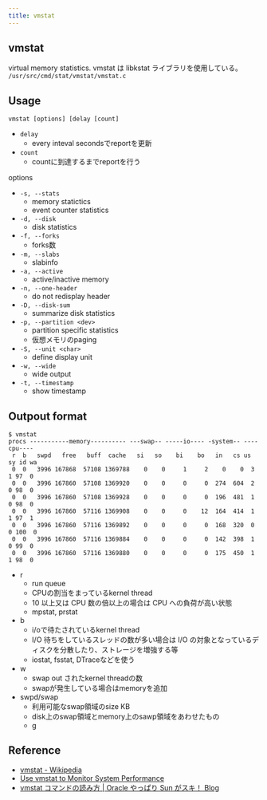 ```yaml
---
title: vmstat
---
```


## vmstat
virtual memory statistics.
vmstat は libkstat ライブラリを使用している。
`/usr/src/cmd/stat/vmstat/vmstat.c`


## Usage

```
vmstat [options] [delay [count]
```

* `delay`
    * every inteval secondsでreportを更新
* `count`
    * countに到達するまでreportを行う

options

* `-s, --stats`
    * memory statictics
    * event counter statistics
* `-d, --disk`
    * disk statistics
* `-f, --forks`
    * forks数
* `-m, --slabs`
    * slabinfo
* `-a, --active`
    * active/inactive memory
* `-n, --one-header`
    * do not redisplay header
* `-D, --disk-sum`
    * summarize disk statistics
* `-p, --partition <dev>` 
    * partition specific statistics
    * 仮想メモリのpaging
* `-S, --unit <char>`
    * define display unit
* `-w, --wide`
    * wide output
* `-t, --timestamp`
    * show timestamp


## Outpout format
```
$ vmstat
procs -----------memory---------- ---swap-- -----io---- -system-- ----cpu----
 r  b   swpd   free   buff  cache   si   so    bi    bo   in   cs us sy id wa
 0  0   3996 167868  57108 1369788    0    0     1     2    0    0  3  1 97  0
 0  0   3996 167860  57108 1369920    0    0     0     0  274  604  2  0 98  0
 0  0   3996 167860  57108 1369928    0    0     0     0  196  481  1  0 98  0
 0  0   3996 167860  57116 1369908    0    0     0    12  164  414  1  1 97  1
 0  0   3996 167860  57116 1369892    0    0     0     0  168  320  0  0 100  0
 0  0   3996 167860  57116 1369884    0    0     0     0  142  398  1  0 99  0
 0  0   3996 167860  57116 1369880    0    0     0     0  175  450  1  1 98  0
```

* r
    * run queue
    * CPUの割当をまっているkernel thread
    * 10 以上又は CPU 数の倍以上の場合は CPU への負荷が高い状態
    * mpstat, prstat
* b
    * i/oで待たされているkernel thread
    * I/O 待ちをしているスレッドの数が多い場合は I/O の対象となっているディスクを分散したり、ストレージを増強する等
    * iostat, fsstat, DTraceなどを使う
* w
    * swap out されたkernel threadの数
    * swapが発生している場合はmemoryを追加
* swpd/swap
    * 利用可能なswap領域のsize KB
    * disk上のswap領域とmemory上のsawp領域をあわせたもの
    * g




## Reference
* [vmstat - Wikipedia](https://en.wikipedia.org/wiki/Vmstat)
* [Use vmstat to Monitor System Performance](https://linode.com/docs/uptime/monitoring/use-vmstat-to-monitor-system-performance/)
* [vmstat コマンドの読み方 | Oracle やっぱり Sun がスキ！ Blog](https://blogs.oracle.com/yappri/vmstat)
